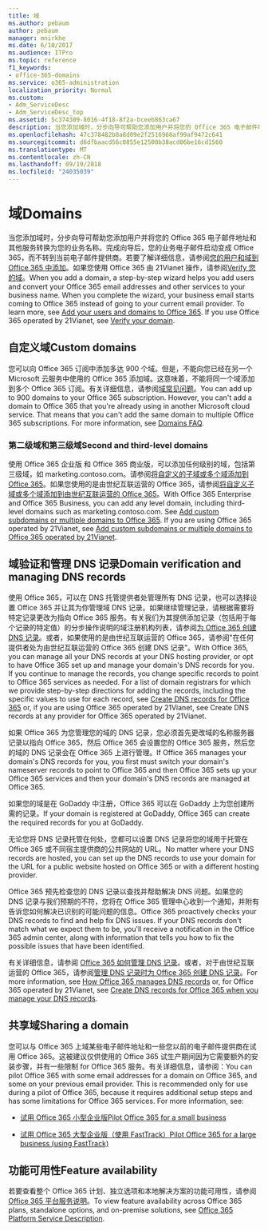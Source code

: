 ```yaml
---
title: 域
ms.author: pebaum
author: pebaum
manager: mnirkhe
ms.date: 6/10/2017
ms.audience: ITPro
ms.topic: reference
f1_keywords:
- office-365-domains
ms.service: o365-administration
localization_priority: Normal
ms.custom:
- Adm_ServiceDesc
- Adm_ServiceDesc_top
ms.assetid: 5c374309-8016-4f18-8f2a-bceeb863ca67
description: 当您添加域时，分步向导可帮助您添加用户并将您的 Office 365 电子邮件地址和其他服务转换为您的业务名称。完成向导后，您的业务电子邮件启动变成 Office 365，而不转到当前电子邮件提供商。若要了解详细信息，请参阅将您的用户和域添加到 Office 365。如果您使用 Office 365 由 21Vianet 操作，请参阅 Verify 您的域。
ms.openlocfilehash: 47c378482b8a8d09e2f2516968af99af9472c641
ms.sourcegitcommit: d6dfbaacd56c0855e12500b38acd06be16cd1560
ms.translationtype: MT
ms.contentlocale: zh-CN
ms.lasthandoff: 09/19/2018
ms.locfileid: "24035039"
---
```

# <a name="domains"></a><span data-ttu-id="c8b4c-106">域</span><span class="sxs-lookup"><span data-stu-id="c8b4c-106">Domains</span></span>

<span data-ttu-id="c8b4c-p102">当您添加域时，分步向导可帮助您添加用户并将您的 Office 365 电子邮件地址和其他服务转换为您的业务名称。完成向导后，您的业务电子邮件启动变成 Office 365，而不转到当前电子邮件提供商。若要了解详细信息，请参阅[您的用户和域到 Office 365 中添加](https://support.office.com/article/6383f56d-3d09-4dcb-9b41-b5f5a5efd611)。如果您使用 Office 365 由 21Vianet 操作，请参阅[Verify 您的域](http://go.microsoft.com/fwlink/?LinkID=733344&amp;clcid=0x409)。</span><span class="sxs-lookup"><span data-stu-id="c8b4c-p102">When you add a domain, a step-by-step wizard helps you add users and convert your Office 365 email addresses and other services to your business name. When you complete the wizard, your business email starts coming to Office 365 instead of going to your current email provider. To learn more, see [Add your users and domains to Office 365](https://support.office.com/article/6383f56d-3d09-4dcb-9b41-b5f5a5efd611). If you use Office 365 operated by 21Vianet, see [Verify your domain](http://go.microsoft.com/fwlink/?LinkID=733344&amp;clcid=0x409).</span></span>
  
## <a name="custom-domains"></a><span data-ttu-id="c8b4c-111">自定义域</span><span class="sxs-lookup"><span data-stu-id="c8b4c-111">Custom domains</span></span>
<span data-ttu-id="c8b4c-112"><a name="BKMK_CustomDomains"> </a></span><span class="sxs-lookup"><span data-stu-id="c8b4c-112"></span></span>

<span data-ttu-id="c8b4c-p103">您可以向 Office 365 订阅中添加多达 900 个域。但是，不能向您已经在另一个 Microsoft 云服务中使用的 Office 365 添加域。这意味着，不能将同一个域添加到多个 Office 365 订阅。有关详细信息，请参阅[域常见问题](https://support.office.com/en-us/article/Domains-FAQ-1272bad0-4bd4-4796-8005-67d6fb3afc5a)。</span><span class="sxs-lookup"><span data-stu-id="c8b4c-p103">You can add up to 900 domains to your Office 365 subscription. However, you can't add a domain to Office 365 that you're already using in another Microsoft cloud service. That means that you can't add the same domain to multiple Office 365 subscriptions. For more information, see [Domains FAQ](https://support.office.com/en-us/article/Domains-FAQ-1272bad0-4bd4-4796-8005-67d6fb3afc5a).</span></span>
  
### <a name="second-and-third-level-domains"></a><span data-ttu-id="c8b4c-117">第二级域和第三级域</span><span class="sxs-lookup"><span data-stu-id="c8b4c-117">Second and third-level domains</span></span>
<span data-ttu-id="c8b4c-118"><a name="BKMK_SecondAndThirdLevelDomains"> </a></span><span class="sxs-lookup"><span data-stu-id="c8b4c-118"></span></span>

<span data-ttu-id="c8b4c-p104">使用 Office 365 企业版 和 Office 365 商业版，可以添加任何级别的域，包括第三级域，如 marketing.contoso.com。请参阅[将自定义的子域或多个域添加到 Office 365](http://go.microsoft.com/fwlink/?LinkID=733345&amp;clcid=0x409)。如果您使用的是由世纪互联运营的 Office 365，请参阅[将自定义子域或多个域添加到由世纪互联运营的 Office 365](http://go.microsoft.com/fwlink/?LinkID=733346&amp;clcid=0x409)。</span><span class="sxs-lookup"><span data-stu-id="c8b4c-p104">With Office 365 Enterprise and Office 365 Business, you can add any level domain, including third-level domains such as marketing.contoso.com. See [Add custom subdomains or multiple domains to Office 365](http://go.microsoft.com/fwlink/?LinkID=733345&amp;clcid=0x409). If you are using Office 365 operated by 21Vianet, see [Add custom subdomains or multiple domains to Office 365 operated by 21Vianet](http://go.microsoft.com/fwlink/?LinkID=733346&amp;clcid=0x409).</span></span>
  
## <a name="domain-verification-and-managing-dns-records"></a><span data-ttu-id="c8b4c-122">域验证和管理 DNS 记录</span><span class="sxs-lookup"><span data-stu-id="c8b4c-122">Domain verification and managing DNS records</span></span>
<span data-ttu-id="c8b4c-123"><a name="BKMK_ManagingDNSRecords"> </a></span><span class="sxs-lookup"><span data-stu-id="c8b4c-123"></span></span>

<span data-ttu-id="c8b4c-p105">使用 Office 365，可以在 DNS 托管提供者处管理所有 DNS 记录，也可以选择设置 Office 365 并让其为你管理域 DNS 记录。如果继续管理记录，请根据需要将特定记录更改为指向 Office 365 服务。有关我们为其提供添加记录（包括用于每个记录的特定值）的分步操作说明的域注册机构列表，请参阅[为 Office 365 创建 DNS 记录](https://go.microsoft.com/fwlink/p/?LinkID=270173)。或者，如果使用的是由世纪互联运营的 Office 365，请参阅"在任何提供者处为由世纪互联运营的 Office 365 创建 DNS 记录"。</span><span class="sxs-lookup"><span data-stu-id="c8b4c-p105">With Office 365, you can manage all your DNS records at your DNS hosting provider, or opt to have Office 365 set up and manage your domain's DNS records for you. If you continue to manage the records, you change specific records to point to Office 365 services as needed. For a list of domain registrars for which we provide step-by-step directions for adding the records, including the specific values to use for each record, see [Create DNS records for Office 365](https://go.microsoft.com/fwlink/p/?LinkID=270173) or, if you are using Office 365 operated by 21Vianet, see Create DNS records at any provider for Office 365 operated by 21Vianet.</span></span> 
  
<span data-ttu-id="c8b4c-127">如果 Office 365 为您管理您的域的 DNS 记录，您必须首先更改域的名称服务器记录以指向 Office 365，然后 Office 365 会设置您的 Office 365 服务，然后您的域的 DNS 记录会在 Office 365 上进行管理。</span><span class="sxs-lookup"><span data-stu-id="c8b4c-127">If Office 365 manages your domain's DNS records for you, you first must switch your domain's nameserver records to point to Office 365 and then Office 365 sets up your Office 365 services and then your domain's DNS records are managed at Office 365.</span></span>
  
<span data-ttu-id="c8b4c-128">如果您的域是在 GoDaddy 中注册，Office 365 可以在 GoDaddy 上为您创建所需的记录。</span><span class="sxs-lookup"><span data-stu-id="c8b4c-128">If your domain is registered at GoDaddy, Office 365 can create the required records for you at GoDaddy.</span></span> 
  
<span data-ttu-id="c8b4c-129">无论您将 DNS 记录托管在何处，您都可以设置 DNS 记录将您的域用于托管在 Office 365 或不同宿主提供商的公共网站的 URL。</span><span class="sxs-lookup"><span data-stu-id="c8b4c-129">No matter where your DNS records are hosted, you can set up the DNS records to use your domain for the URL for a public website hosted on Office 365 or with a different hosting provider.</span></span> 
  
<span data-ttu-id="c8b4c-p106">Office 365 预先检查您的 DNS 记录以查找并帮助解决 DNS 问题。如果您的 DNS 记录与我们预期的不符，您将在 Office 365 管理中心收到一个通知，并附有告诉您如何解决已识别的可能问题的信息。</span><span class="sxs-lookup"><span data-stu-id="c8b4c-p106">Office 365 proactively checks your DNS records to find and help fix DNS issues. If your DNS records don't match what we expect them to be, you'll receive a notification in the Office 365 admin center, along with information that tells you how to fix the possible issues that have been identified.</span></span>
  
<span data-ttu-id="c8b4c-132">有关详细信息，请参阅 [Office 365 如何管理 DNS 记录](https://go.microsoft.com/fwlink/p/?LinkID=270144)。或者，对于由世纪互联运营的 Office 365，请参阅[管理 DNS 记录时为 Office 365 创建 DNS 记录](http://go.microsoft.com/fwlink/?LinkID=817326&amp;clcid=0x409)。</span><span class="sxs-lookup"><span data-stu-id="c8b4c-132">For more information, see [How Office 365 manages DNS records](https://go.microsoft.com/fwlink/p/?LinkID=270144) or, for Office 365 operated by 21Vianet, see [Create DNS records for Office 365 when you manage your DNS records](http://go.microsoft.com/fwlink/?LinkID=817326&amp;clcid=0x409).</span></span>
  
## <a name="sharing-a-domain"></a><span data-ttu-id="c8b4c-133">共享域</span><span class="sxs-lookup"><span data-stu-id="c8b4c-133">Sharing a domain</span></span>
<span data-ttu-id="c8b4c-134"><a name="BKMK_ManagingDNSRecords"> </a></span><span class="sxs-lookup"><span data-stu-id="c8b4c-134"></span></span>

<span data-ttu-id="c8b4c-p107">您可以与 Office 365 上域某些电子邮件地址和一些您以前的电子邮件提供商在试用 Office 365。这被建议仅供使用的 Office 365 试生产期间因为它需要额外的安装步骤，并有一些限制 for Office 365 服务。有关详细信息，请参阅：</span><span class="sxs-lookup"><span data-stu-id="c8b4c-p107">You can pilot Office 365 with some email addresses for a domain on Office 365, and some on your previous email provider. This is recommended only for use during a pilot of Office 365, because it requires additional setup steps and has some limitations for Office 365 services. For more information, see:</span></span>
  
- [<span data-ttu-id="c8b4c-138">试用 Office 365 小型企业版</span><span class="sxs-lookup"><span data-stu-id="c8b4c-138">Pilot Office 365 for a small business</span></span>](https://support.office.com/article/39cee536-6a03-40cf-b9c1-f301bb6001d7)
    
- [<span data-ttu-id="c8b4c-139">试用 Office 365 大型企业版（使用 FastTrack）</span><span class="sxs-lookup"><span data-stu-id="c8b4c-139">Pilot Office 365 for a large business (using FastTrack)</span></span>](https://fasttrack.office.com/onboard)
    
## <a name="feature-availability"></a><span data-ttu-id="c8b4c-140">功能可用性</span><span class="sxs-lookup"><span data-stu-id="c8b4c-140">Feature availability</span></span>
<span data-ttu-id="c8b4c-141"><a name="BKMK_ManagingDNSRecords"> </a></span><span class="sxs-lookup"><span data-stu-id="c8b4c-141"></span></span>

<span data-ttu-id="c8b4c-142">若要查看整个 Office 365 计划、独立选项和本地解决方案的功能可用性，请参阅 [Office 365 平台服务说明](https://technet.microsoft.com/en-us/library/office-365-platform-service-description.aspx)。</span><span class="sxs-lookup"><span data-stu-id="c8b4c-142">To view feature availability across Office 365 plans, standalone options, and on-premise solutions, see [Office 365 Platform Service Description](https://technet.microsoft.com/en-us/library/office-365-platform-service-description.aspx).</span></span>
  

